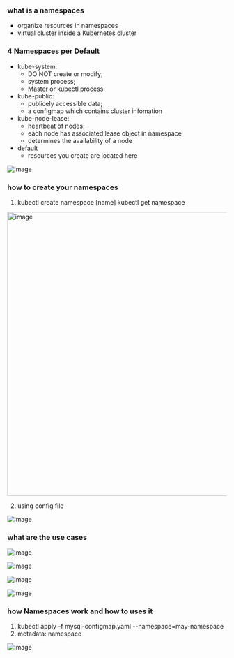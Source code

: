 ### what is a namespaces
- organize resources in namespaces
- virtual cluster inside a Kubernetes cluster

### 4 Namespaces per Default
- kube-system: 
  - DO NOT create or modify; 
  - system process; 
  - Master or kubectl process
- kube-public: 
  - publicely accessible data; 
  - a configmap which contains cluster infomation
- kube-node-lease: 
  - heartbeat of nodes; 
  - each node has associated lease object in namespace
  - determines the availability of a node
- default
  - resources you create are located here

![image](https://user-images.githubusercontent.com/35073431/206932336-9355c71b-a747-489a-b867-120ac9cf438a.png)
### how to create your namespaces
1. kubectl create namespace [name]
   kubectl get namespace

<img width="650" alt="image" src="https://user-images.githubusercontent.com/35073431/206936378-b2de3e3d-1198-41a7-ad17-c2fdd770798e.png">

2. using config file

![image](https://user-images.githubusercontent.com/35073431/206932486-4e32fcce-8002-4b98-a4b0-a7932c98fb0e.png)


### what are the use cases
![image](https://user-images.githubusercontent.com/35073431/206932579-5f636ab0-6793-4543-b316-83501698a928.png)

![image](https://user-images.githubusercontent.com/35073431/206932670-18e7d144-2638-4010-a588-f45a244e0c76.png)

![image](https://user-images.githubusercontent.com/35073431/206932726-b418a71c-5f03-4bd0-bf58-cf80343f32e4.png)

![image](https://user-images.githubusercontent.com/35073431/206932800-2c835777-074f-4bf4-bc9d-2b8081c14003.png)


### how Namespaces work and how to uses it
1. kubectl apply -f mysql-configmap.yaml --namespace=may-namespace
2. metadata: namespace

![image](https://user-images.githubusercontent.com/35073431/206933149-19fce7a2-dc20-4c51-b29e-3a4a49cba670.png)

